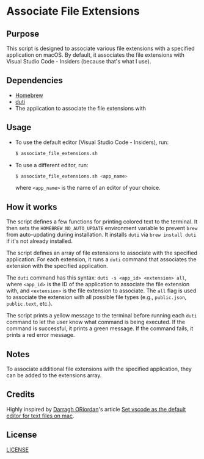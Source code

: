 # Associate File Extensions

## Purpose
This script is designed to associate various file extensions with a specified
application on macOS. By default, it associates the file extensions with Visual Studio Code - Insiders (because that's what I use).

## Dependencies
- [Homebrew](https://github.com/Homebrew/brew)
- [duti](https://github.com/moretension/duti)
- The application to associate the file extensions with

## Usage
- To use the default editor (Visual Studio Code - Insiders), run:
    ```bash
    $ associate_file_extensions.sh
    ```
- To use a different editor, run:
    ```bash
    $ associate_file_extensions.sh <app_name>
    ```
  where `<app_name>` is the name of an editor of your choice.

## How it works
The script defines a few functions for printing colored text to the terminal.
It then sets the `HOMEBREW_NO_AUTO_UPDATE` environment variable to prevent
`brew` from auto-updating during installation. It installs `duti` via `brew
install duti` if it's not already installed.

The script defines an array of file extensions to associate with the specified
application. For each extension, it runs a `duti` command that associates the
extension with the specified application.

The `duti` command has this syntax: `duti -s <app_id> <extension> all`, where
`<app_id>` is the ID of the application to associate the file extension with,
and `<extension>` is the file extension to associate. The `all` flag is used to
associate the extension with all possible file types (e.g., `public.json`,
`public.text`, etc.).

The script prints a yellow message to the terminal before running each `duti`
command to let the user know what command is being executed. If the command is
successful, it prints a green message. If the command fails, it prints a red
error message.

## Notes
To associate additional file extensions with the specified application, they
can be added to the extensions array.

## Credits
Highly inspired by [Darragh ORiordan](https://github.com/darraghoriordan)'s
article [Set vscode as the default editor for text files on mac][0].

[0]: https://www.darraghoriordan.com/2021/09/15/vscode-default-text-files-mac/

## License

[LICENSE](https://github.com/AlanGabbianelli/associate-file-extensions/blob/main/LICENSE)
